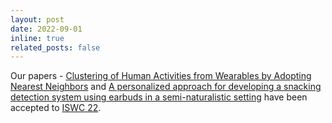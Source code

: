 ```yaml
---
layout: post
date: 2022-09-01
inline: true
related_posts: false
---
```


 Our papers - [Clustering of Human Activities from Wearables by Adopting Nearest Neighbors](https://dl.acm.org/doi/10.1145/3544794.3558477) and [A personalized approach for developing a snacking detection system using earbuds in a semi-naturalistic setting](https://dl.acm.org/doi/10.1145/3544794.3558469) have been accepted to [ISWC 22](https://iswc.net/iswc22/).